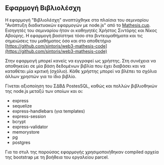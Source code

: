 ## Εφαρμογή Βιβλιολέσχη

Η εφαρμογή "Βιβλιολέσχη" αναπτύχθηκε στα πλαίσια του σεμιναρίου
"Ανάπτυξη διαδικτυακών εφαρμογών με node.js" από το [Mathesis.cup](https://mathesis.cup.gr/).
Εισηγητές του σεμιναρίου ήταν οι καθηγητές Χρήστος Σιντόρης και Νίκος Αβούρης. Η εφαρμογή βασίστηκε τόσο στα
βιντεομαθήματα και τις σημειώσεις του μαθήματος όσο και στο αποθετήριο
[https://github.com/sintoris/web3-mathesis-code](https://github.com/sintoris/web3-mathesis-code)

Στην εφαρμογή μπορεί κανείς να εγγραφεί ως χρήστης. Στη συνέχεια να αποθηκεύει σε μία βάση δεδομένων
βιβλία που έχει διαβάσει και να καταθέτει μία κριτική (σχόλιο). Κάθε χρήστης μπορεί να βλέπει τα σχόλια
άλλων χρηστών για το ίδιο βιβλίο.

Γίνεται αξιοποίηση του ΣΔΒΔ PostesSQL, καθώς και πολλών βιβλιοθηκών της node.js μεταξύ των οποίων και οι:

* express
* sequelize
* express-handlebars (για templates)
* express-session
* bcrypt
* express-validator
* memorystore
* pg
* postgres

Για τα στυλ της παρούσας εφαρμογής χρησιμοποιήθηκαν compiled αρχεία της bootstrap με τη βοήθεια του εργαλείου parcel.

